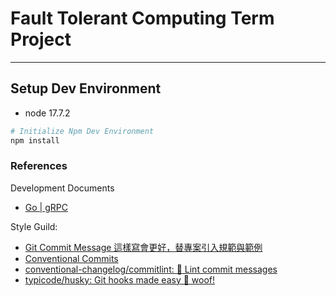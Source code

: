 # Fault Tolerant Computing Term Project
---

## Setup Dev Environment

- node 17.7.2

```sh
# Initialize Npm Dev Environment
npm install
```

### References

Development Documents

- [Go | gRPC](https://grpc.io/docs/languages/go/)

Style Guild:

- [Git Commit Message 這樣寫會更好，替專案引入規範與範例](https://wadehuanglearning.blogspot.com/2019/05/commit-commit-commit-why-what-commit.html)
- [Conventional Commits](https://www.conventionalcommits.org/en/v1.0.0/#specification)
- [conventional-changelog/commitlint: 📓 Lint commit messages](https://github.com/conventional-changelog/commitlint)
- [typicode/husky: Git hooks made easy 🐶 woof!](https://github.com/typicode/husky)
